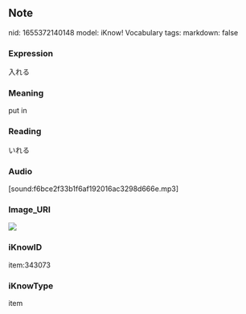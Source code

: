 ## Note
nid: 1655372140148
model: iKnow! Vocabulary
tags: 
markdown: false

### Expression
入れる

### Meaning
put in

### Reading
いれる

### Audio
[sound:f6bce2f33b1f6af192016ac3298d666e.mp3]

### Image_URI
<img src="027a6a740307ab241da621a65600a902.jpg">

### iKnowID
item:343073

### iKnowType
item
